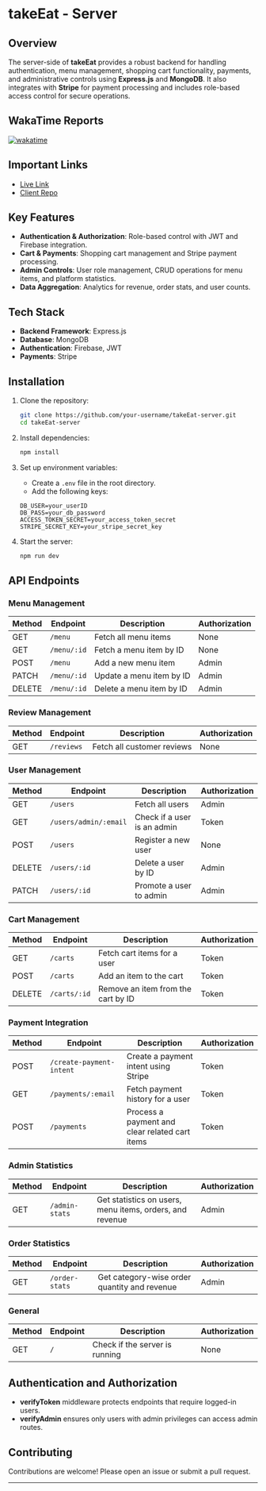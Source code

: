 # takeEat - Server

## Overview

The server-side of **takeEat** provides a robust backend for handling authentication, menu management, shopping cart functionality, payments, and administrative controls using **Express.js** and **MongoDB**. It also integrates with **Stripe** for payment processing and includes role-based access control for secure operations.

## WakaTime Reports

[![wakatime](https://wakatime.com/badge/user/5225e8ed-9a14-4fe9-b3f5-b0a5b485c255/project/bd8cb4b7-fcf4-43cb-b101-fec87cd048ad.svg)](https://wakatime.com/badge/user/5225e8ed-9a14-4fe9-b3f5-b0a5b485c255/project/bd8cb4b7-fcf4-43cb-b101-fec87cd048ad)

## Important Links

- [Live Link](https://take-eat-marjan.netlify.app/)
- [Client Repo](https://github.com/marjanhasan/takeEat-client)

## Key Features

- **Authentication & Authorization**: Role-based control with JWT and Firebase integration.
- **Cart & Payments**: Shopping cart management and Stripe payment processing.
- **Admin Controls**: User role management, CRUD operations for menu items, and platform statistics.
- **Data Aggregation**: Analytics for revenue, order stats, and user counts.

## Tech Stack

- **Backend Framework**: Express.js
- **Database**: MongoDB
- **Authentication**: Firebase, JWT
- **Payments**: Stripe

## Installation

1. Clone the repository:
   ```bash
   git clone https://github.com/your-username/takeEat-server.git
   cd takeEat-server
   ```
2. Install dependencies:
   ```bash
   npm install
   ```
3. Set up environment variables:

   - Create a `.env` file in the root directory.
   - Add the following keys:

   ```env
   DB_USER=your_userID
   DB_PASS=your_db_password
   ACCESS_TOKEN_SECRET=your_access_token_secret
   STRIPE_SECRET_KEY=your_stripe_secret_key
   ```

4. Start the server:
   ```bash
   npm run dev
   ```

## API Endpoints

### Menu Management

| Method | Endpoint    | Description              | Authorization |
| ------ | ----------- | ------------------------ | ------------- |
| GET    | `/menu`     | Fetch all menu items     | None          |
| GET    | `/menu/:id` | Fetch a menu item by ID  | None          |
| POST   | `/menu`     | Add a new menu item      | Admin         |
| PATCH  | `/menu/:id` | Update a menu item by ID | Admin         |
| DELETE | `/menu/:id` | Delete a menu item by ID | Admin         |

### Review Management

| Method | Endpoint   | Description                | Authorization |
| ------ | ---------- | -------------------------- | ------------- |
| GET    | `/reviews` | Fetch all customer reviews | None          |

### User Management

| Method | Endpoint              | Description                 | Authorization |
| ------ | --------------------- | --------------------------- | ------------- |
| GET    | `/users`              | Fetch all users             | Admin         |
| GET    | `/users/admin/:email` | Check if a user is an admin | Token         |
| POST   | `/users`              | Register a new user         | None          |
| DELETE | `/users/:id`          | Delete a user by ID         | Admin         |
| PATCH  | `/users/:id`          | Promote a user to admin     | Admin         |

### Cart Management

| Method | Endpoint     | Description                        | Authorization |
| ------ | ------------ | ---------------------------------- | ------------- |
| GET    | `/carts`     | Fetch cart items for a user        | Token         |
| POST   | `/carts`     | Add an item to the cart            | Token         |
| DELETE | `/carts/:id` | Remove an item from the cart by ID | Token         |

### Payment Integration

| Method | Endpoint                 | Description                                    | Authorization |
| ------ | ------------------------ | ---------------------------------------------- | ------------- |
| POST   | `/create-payment-intent` | Create a payment intent using Stripe           | Token         |
| GET    | `/payments/:email`       | Fetch payment history for a user               | Token         |
| POST   | `/payments`              | Process a payment and clear related cart items | Token         |

### Admin Statistics

| Method | Endpoint       | Description                                              | Authorization |
| ------ | -------------- | -------------------------------------------------------- | ------------- |
| GET    | `/admin-stats` | Get statistics on users, menu items, orders, and revenue | Admin         |

### Order Statistics

| Method | Endpoint       | Description                                  | Authorization |
| ------ | -------------- | -------------------------------------------- | ------------- |
| GET    | `/order-stats` | Get category-wise order quantity and revenue | Admin         |

### General

| Method | Endpoint | Description                    | Authorization |
| ------ | -------- | ------------------------------ | ------------- |
| GET    | `/`      | Check if the server is running | None          |

## Authentication and Authorization

- **verifyToken** middleware protects endpoints that require logged-in users.
- **verifyAdmin** ensures only users with admin privileges can access admin routes.

## Contributing

Contributions are welcome! Please open an issue or submit a pull request.

---
